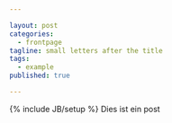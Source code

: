 ```yaml
---

layout: post
categories: 
  - frontpage
tagline: small letters after the title
tags: 
  - example
published: true

---
```

{% include JB/setup %}
Dies ist ein post
